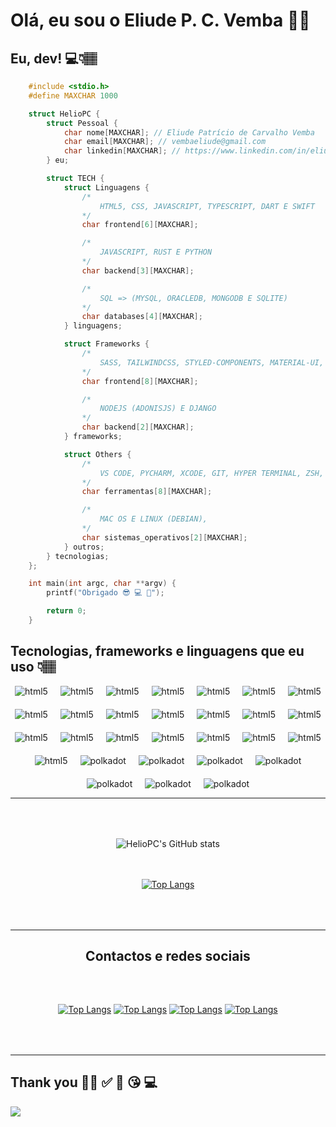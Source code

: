 # Olá, eu sou o Eliude P. C. Vemba 👋🏽

## Eu, dev! 💻👇🏽

```c
    #include <stdio.h>
    #define MAXCHAR 1000

    struct HelioPC {
        struct Pessoal {
            char nome[MAXCHAR]; // Eliude Patrício de Carvalho Vemba
            char email[MAXCHAR]; // vembaeliude@gmail.com
            char linkedin[MAXCHAR]; // https://www.linkedin.com/in/eliude-vemba-a0a24b22a/
        } eu;

        struct TECH {
            struct Linguagens {
                /*
                    HTML5, CSS, JAVASCRIPT, TYPESCRIPT, DART E SWIFT
                */
                char frontend[6][MAXCHAR];

                /*
                    JAVASCRIPT, RUST E PYTHON
                */
                char backend[3][MAXCHAR];

                /*
                    SQL => (MYSQL, ORACLEDB, MONGODB E SQLITE)
                */
                char databases[4][MAXCHAR];
            } linguagens;

            struct Frameworks {
                /*
                    SASS, TAILWINDCSS, STYLED-COMPONENTS, MATERIAL-UI, REACTJS, VUEJS, FLUTTER E SWIFTUI
                */
                char frontend[8][MAXCHAR];

                /*
                    NODEJS (ADONISJS) E DJANGO
                */
                char backend[2][MAXCHAR];
            } frameworks;

            struct Others {
                /*
                    VS CODE, PYCHARM, XCODE, GIT, HYPER TERMINAL, ZSH, BASH E GITHUB.
                */
                char ferramentas[8][MAXCHAR];

                /*
                    MAC OS E LINUX (DEBIAN),
                */
                char sistemas_operativos[2][MAXCHAR];
            } outros;
        } tecnologias;
    };

    int main(int argc, char **argv) {
        printf("Obrigado 😎 💻 🚀");

        return 0;
    }
```

## Tecnologias, frameworks e linguagens que eu uso 👇🏽

<div
    style="
        width: 100%;
        display: flex;
        justify-content: center;
        flex-wrap: wrap;
        gap: 20px;
    "
>
    <img
        alt="html5"
        src="https://img.shields.io/badge/HTML5-E34F26?style=for-the-badge&logo=html5&logoColor=white"
    />
    <img
        alt="html5"
        src="https://img.shields.io/badge/CSS3-1572B6?style=for-the-badge&logo=css3&logoColor=white"
    />
    <img
        alt="html5"
        src="https://img.shields.io/badge/Sass-CC6699?style=for-the-badge&logo=sass&logoColor=white"
    />
    <img
        alt="html5"
        src="https://img.shields.io/badge/Tailwind_CSS-38B2AC?style=for-the-badge&logo=tailwind-css&logoColor=white"
    />
    <img
        alt="html5"
        src="https://img.shields.io/badge/styled--components-DB7093?style=for-the-badge&logo=styled-components&logoColor=white"
    />
    <img
        alt="html5"
        src="https://img.shields.io/badge/Material--UI-0081CB?style=for-the-badge&logo=material-ui&logoColor=white"
    />
    <img
        alt="html5"
        src="https://img.shields.io/badge/JavaScript-F7DF1E?style=for-the-badge&logo=javascript&logoColor=black"
    />
    <img
        alt="html5"
        src="https://img.shields.io/badge/TypeScript-007ACC?style=for-the-badge&logo=typescript&logoColor=white"
    />
    <img
        alt="html5"
        src="https://img.shields.io/badge/React-20232A?style=for-the-badge&logo=react&logoColor=61DAFB"
    />
    <img
        alt="html5"
        src="https://img.shields.io/badge/Vue.js-35495E?style=for-the-badge&logo=vue.js&logoColor=4FC08D"
    />
    <img
        alt="html5"
        src="https://img.shields.io/badge/Node.js-43853D?style=for-the-badge&logo=node.js&logoColor=white"
    />
    <img
        alt="html5"
        src="https://img.shields.io/badge/Python-14354C?style=for-the-badge&logo=python&logoColor=white"
    />
    <img
        alt="html5"
        src="https://img.shields.io/badge/C-00599C?style=for-the-badge&logo=c&logoColor=white"
    />
    <img
        alt="html5"
        src="https://img.shields.io/badge/C%2B%2B-00599C?style=for-the-badge&logo=c%2B%2B&logoColor=white"
    />
    <img
        alt="html5"
        src="https://img.shields.io/badge/Swift-FA7343?style=for-the-badge&logo=swift&logoColor=white"
    />
    <img
        alt="html5"
        src="https://img.shields.io/badge/Rust-000000?style=for-the-badge&logo=rust&logoColor=white"
    />
    <img
        alt="html5"
        src="https://img.shields.io/badge/Dart-0175C2?style=for-the-badge&logo=dart&logoColor=white"
    />
    <img
        alt="html5"
        src="https://img.shields.io/badge/Flutter-02569B?style=for-the-badge&logo=flutter&logoColor=white"
    />
    <img
        alt="html5"
        src="https://img.shields.io/badge/MySQL-005C84?style=for-the-badge&logo=mysql&logoColor=white"
    />
    <img
        alt="html5"
        src="https://img.shields.io/badge/MongoDB-4EA94B?style=for-the-badge&logo=mongodb&logoColor=white"
    />
    <img
        alt="html5"
        src="https://img.shields.io/badge/SQLite-07405E?style=for-the-badge&logo=sqlite&logoColor=white"
    />
    <img
        alt="html5"
        src="https://img.shields.io/badge/Oracle-F80000?style=for-the-badge&logo=oracle&logoColor=black"
    />
    <img
        alt="polkadot"
        src="https://img.shields.io/badge/Visual_Studio_Code-0078D4?style=for-the-badge&logo=visual%20studio%20code&logoColor=white"
    />
    <img
        alt="polkadot"
        src="https://img.shields.io/badge/Xcode-007ACC?style=for-the-badge&logo=Xcode&logoColor=white"
    />
    <img
        alt="polkadot"
        src="https://img.shields.io/badge/GIT-E44C30?style=for-the-badge&logo=git&logoColor=white"
    />
    <img
        alt="polkadot"
        src="https://img.shields.io/badge/Hyper-000000?style=for-the-badge&logo=hyper&logoColor=white"
    />
    <img
        alt="polkadot"
        src="https://img.shields.io/badge/GNU%20Bash-4EAA25?style=for-the-badge&logo=GNU%20Bash&logoColor=white"
    />
    <img
        alt="polkadot"
        src="https://img.shields.io/badge/Debian-A81D33?style=for-the-badge&logo=debian&logoColor=white"
    />
    <img
        alt="polkadot"
        src="https://img.shields.io/badge/mac%20os-000000?style=for-the-badge&logo=apple&logoColor=white"
    />
</div>

------

<div
    style="
        width: 100%;
        flex-direction: column;
        display: flex;
        align-items: center;
        gap: 20px;
        margin-top: 50px;
        margin-bottom: 50px;
    "
>

![HelioPC's GitHub stats](https://github-readme-stats.vercel.app/api?username=HelioPC&show_icons=true&theme=dark&title_color=0F0&text_color=9D9&locale=pt-br&count_private=true)

[![Top Langs](https://github-readme-stats.vercel.app/api/top-langs/?username=HelioPC&layout=compact&langs_count=10&hide=cmake)](https://github.com/HelioPC)
</div>

------

<h2 style="text-align: center;">Contactos e redes sociais</h2>

<div
    style="
        width: 100%;
        display: flex;
        justify-content: center;
        gap: 20px;
        margin-top: 50px;
        margin-bottom: 50px;
    "
>

[![Top Langs](https://img.shields.io/badge/LinkedIn-0077B5?style=for-the-badge&logo=linkedin&logoColor=white)](https://www.linkedin.com/in/eliude-vemba-a0a24b22a/)
[![Top Langs](https://img.shields.io/badge/Twitter-1DA1F2?style=for-the-badge&logo=twitter&logoColor=white)](https://twitter.com/helio_carvalho0)
[![Top Langs](https://img.shields.io/badge/Instagram-E4405F?style=for-the-badge&logo=instagram&logoColor=white)](https://www.instagram.com/_carvalho_h/)
[![Top Langs](https://img.shields.io/badge/Gmail-D14836?style=for-the-badge&logo=gmail&logoColor=white)](mailto:sweeteliude@gmail.com)
</div>

------

## Thank you 🙋🏽 ✅ 👀 😘 💻

![](https://visitor-badge.glitch.me/badge?page_id=HelioPC.HelioPC)

<!--
**HelioPC/HelioPc** is a ✨ _special_ ✨ repository because its `README.md` (this file) appears on your GitHub profile.

Here are some ideas to get you started:

- 🔭 I’m currently working on ...
- 🌱 I’m currently learning ...
- 👯 I’m looking to collaborate on ...
- 🤔 I’m looking for help with ...
- 💬 Ask me about ...
- 📫 How to reach me: ...
- 😄 Pronouns: ...
- ⚡ Fun fact: ...
-->
